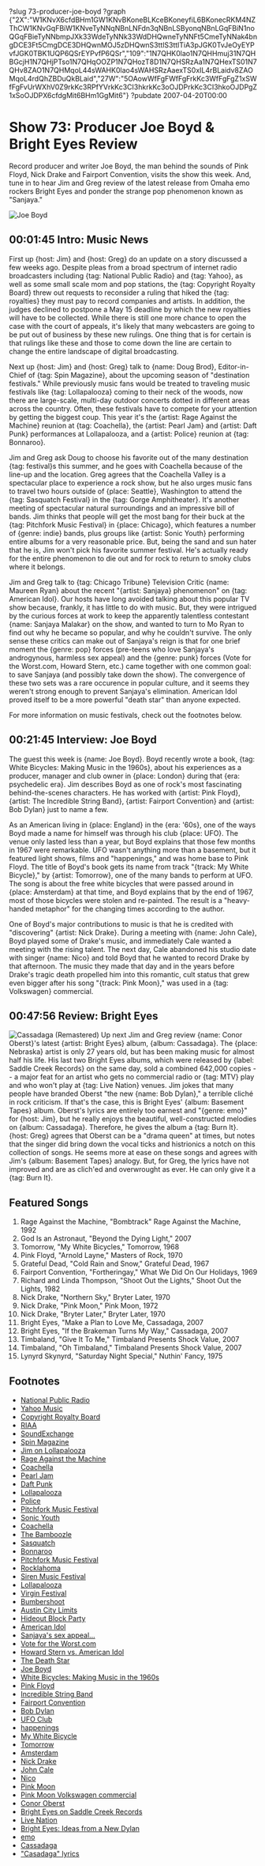 ?slug 73-producer-joe-boyd
?graph {"2X":"W1KNvX6cfdBHm1GW1KNvBKoneBLKceBKoneyfiL6BKonecRKM4NZThCW1KNvGqFBiW1KNveTyNNqNBnLNFdn3qNBnLSByonqNBnLGqFBiN1noQGqFBieTyNNbmpJXk33WdeTyNNk33WdDHQwneTyNNFt5CmeTyNNak4bngDCE3Ft5CmgDCE3DHQwnMOJ5zDHQwnS3ttlS3ttlTiA3pJGK0TvJeOyEYPvfJGK0TBK1UQP6QSrEYPvfP6QSr","109":"1N7QHK0lao1N7QHHmuj31N7QHBGcjH1N7QHjPTso1N7QHqOOZP1N7QHozT8D1N7QHSRzAa1N7QHexTS01N7QHv8ZAO1N7QHMqoL44sWAHK0lao4sWAHSRzAaexTS0xIL4rBLaidv8ZAOMqoL4rdQhZBDuQkBLaid","27W":"5OAowWfFgFWfFgFrkKc3WfFgFgZ1xSWfFgFvUrWXhV0Z9rkKc3RPfYVrkKc3CI3hkrkKc3oOJDPrkKc3CI3hkoOJDPgZ1xSoOJDPX6cfdgMit6BHm1GgMit6"}
?pubdate 2007-04-20T00:00

# Show 73: Producer Joe Boyd & Bright Eyes Review
Record producer and writer Joe Boyd, the man behind the sounds of Pink Floyd, Nick Drake and Fairport Convention, visits the show this week. And, tune in to hear Jim and Greg review of the latest release from Omaha emo rockers Bright Eyes and ponder the strange pop phenomenon known as "Sanjaya."

![Joe Boyd](https://static.soundopinions.org/images/2007/JoeBoyd.jpg)

## 00:01:45 Intro: Music News
First up {host: Jim} and {host: Greg} do an update on a story discussed a few weeks ago. Despite pleas from a broad spectrum of internet radio broadcasters including {tag: National Public Radio} and {tag: Yahoo}, as well as some small scale mom and pop stations, the {tag: Copyright Royalty Board} threw out requests to reconsider a ruling that hiked the {tag: royalties} they must pay to record companies and artists. In addition, the judges declined to postpone a May 15 deadline by which the new royalties will have to be collected. While there is still one more chance to open the case with the court of appeals, it's likely that many webcasters are going to be put out of business by these new rulings. One thing that is for certain is that rulings like these and those to come down the line are certain to change the entire landscape of digital broadcasting.

Next up {host: Jim} and {host: Greg} talk to {name: Doug Brod}, Editor-in-Chief of {tag: Spin Magazine}, about the upcoming season of "destination festivals." While previously music fans would be treated to traveling music festivals like {tag: Lollapalooza} coming to their neck of the woods, now there are large-scale, multi-day outdoor concerts dotted in different areas across the country. Often, these festivals have to compete for your attention by getting the biggest coup. This year it's the {artist: Rage Against the Machine} reunion at {tag: Coachella}, the {artist: Pearl Jam} and {artist: Daft Punk} performances at Lollapalooza, and a {artist: Police} reunion at {tag: Bonnaroo}.

Jim and Greg ask Doug to choose his favorite out of the many destination {tag: festival}s this summer, and he goes with Coachella because of the line-up and the location. Greg agrees that the Coachella Valley is a spectacular place to experience a rock show, but he also urges music fans to travel two hours outside of {place: Seattle}, Washington to attend the {tag: Sasquatch Festival} in the {tag: Gorge Amphitheater}. It's another meeting of spectacular natural surroundings and an impressive bill of bands. Jim thinks that people will get the most bang for their buck at the {tag: Pitchfork Music Festival} in {place: Chicago}, which features a number of {genre: indie} bands, plus groups like {artist: Sonic Youth} performing entire albums for a very reasonable price. But, being the sand and sun hater that he is, Jim won't pick his favorite summer festival. He's actually ready for the entire phenomenon to die out and for rock to return to smoky clubs where it belongs.

Jim and Greg talk to {tag: Chicago Tribune} Television Critic {name: Maureen Ryan} about the recent "{artist: Sanjaya} phenomenon" on {tag: American Idol}. Our hosts have long avoided talking about this popular TV show because, frankly, it has little to do with music. But, they were intrigued by the curious forces at work to keep the apparently talentless contestant {name: Sanjaya Malakar} on the show, and wanted to turn to Mo Ryan to find out why he became so popular, and why he couldn't survive. The only sense these critics can make out of Sanjaya's reign is that for one brief moment the {genre: pop} forces (pre-teens who love Sanjaya's androgynous, harmless sex appeal) and the {genre: punk} forces (Vote for the Worst.com, Howard Stern, etc.) came together with one common goal: to save Sanjaya (and possibly take down the show). The convergence of these two sets was a rare occurence in popular culture, and it seems they weren't strong enough to prevent Sanjaya's elimination. American Idol proved itself to be a more powerful "death star" than anyone expected. 

For more information on music festivals, check out the footnotes below.

## 00:21:45 Interview: Joe Boyd
The guest this week is {name: Joe Boyd}. Boyd recently wrote a book, {tag: White Bicycles: Making Music in the 1960s}, about his experiences as a producer, manager and club owner in {place: London} during that {era: psychedelic era}. Jim describes Boyd as one of rock's most fascinating behind-the-scenes characters. He has worked with {artist: Pink Floyd}, {artist: The Incredible String Band}, {artist: Fairport Convention} and {artist: Bob Dylan} just to name a few.

As an American living in {place: England} in the {era: '60s}, one of the ways Boyd made a name for himself was through his club {place: UFO}. The venue only lasted less than a year, but Boyd explains that those few months in 1967 were remarkable. UFO wasn't anything more than a basement, but it featured light shows, films and "happenings," and was home base to Pink Floyd. The title of Boyd's book gets its name from track "{track: My White Bicycle}," by {artist: Tomorrow}, one of the many bands to perform at UFO. The song is about the free white bicycles that were passed around in {place: Amsterdam} at that time, and Boyd explains that by the end of 1967, most of those bicycles were stolen and re-painted. The result is a "heavy-handed metaphor" for the changing times according to the author.

One of Boyd's major contributions to music is that he is credited with "discovering" {artist: Nick Drake}. During a meeting with {name: John Cale}, Boyd played some of Drake's music, and immediately Cale wanted a meeting with the rising talent. The next day, Cale abandoned his studio date with singer {name: Nico} and told Boyd that he wanted to record Drake by that afternoon. The music they made that day and in the years before Drake's tragic death propelled him into this romantic, cult status that grew even bigger after his song "{track: Pink Moon}," was used in a {tag: Volkswagen} commercial.

## 00:47:56 Review: Bright Eyes
![Cassadaga (Remastered)](https://static.soundopinions.org/assets/73/27W0.jpg)
Up next Jim and Greg review {name: Conor Oberst}'s latest {artist: Bright Eyes} album, {album: Cassadaga}. The {place: Nebraska} artist is only 27 years old, but has been making music for almost half his life. His last two Bright Eyes albums, which were released by {label: Saddle Creek Records} on the same day, sold a combined 642,000 copies -- a major feat for an artist who gets no commercial radio or {tag: MTV} play and who won't play at {tag: Live Nation} venues. Jim jokes that many people have branded Oberst "the new {name: Bob Dylan}," a terrible cliché in rock criticism. If that's the case, this is Bright Eyes' {album: Basement Tapes} album. Oberst's lyrics are entirely too earnest and "{genre: emo}" for {host: Jim}, but he really enjoys the beautiful, well-constructed melodies on {album: Cassadaga}. Therefore, he gives the album a {tag: Burn It}. {host: Greg} agrees that Oberst can be a "drama queen" at times, but notes that the singer did bring down the vocal ticks and histrionics a notch on this collection of songs. He seems more at ease on these songs and agrees with Jim's {album: Basement Tapes} analogy. But, for Greg, the lyrics have not improved and are as clich'ed and overwrought as ever. He can only give it a {tag: Burn It}.

## Featured Songs
1. Rage Against the Machine, "Bombtrack" Rage Against the Machine, 1992
2. God Is an Astronaut, "Beyond the Dying Light," 2007
3. Tomorrow, "My White Bicycles," Tomorrow, 1968
4. Pink Floyd, "Arnold Layne," Masters of Rock, 1970
5. Grateful Dead, "Cold Rain and Snow," Grateful Dead, 1967
6. Fairport Convention, "Fortheringay," What We Did On Our Holidays, 1969
7. Richard and Linda Thompson, "Shoot Out the Lights," Shoot Out the Lights, 1982
8. Nick Drake, "Northern Sky," Bryter Later, 1970
9. Nick Drake, "Pink Moon," Pink Moon, 1972
10. Nick Drake, "Bryter Later," Bryter Later, 1970
11. Bright Eyes, "Make a Plan to Love Me, Cassadaga, 2007
12. Bright Eyes, "If the Brakeman Turns My Way," Cassadaga, 2007
13. Timbaland, "Give It To Me," Timbaland Presents Shock Value, 2007
14. Timbaland, "Oh Timbaland," Timbaland Presents Shock Value, 2007
15. Lynyrd Skynyrd, "Saturday Night Special," Nuthin' Fancy, 1975

## Footnotes
- [National Public Radio](http://www.npr.org/)
- [Yahoo Music](http://music.yahoo.com/)
- [Copyright Royalty Board](http://www.loc.gov/crb)
- [RIAA](http://www.riaa.com/)
- [SoundExchange](http://www.soundexchange.com/)
- [Spin Magazine](http://www.spin.com/)
- [Jim on Lollapalooza](http://www.jimdero.com/News2003/July14Lolla.htm)
- [Rage Against the Machine](http://www.ratm.com/)
- [Coachella](http://www.coachella.com/)
- [Pearl Jam](http://www.pearljam.com/)
- [Daft Punk](http://www.daftpunk.com/)
- [Lollapalooza](http://www.lollapalooza.com/)
- [Police](http://www.thepolicefile.com/)
- [Pitchfork Music Festival](http://pitchforkmusicfestival.com/)
- [Sonic Youth](http://www.sonicyouth.com/)
- [Coachella](http://www.coachella.com/)
- [The Bamboozle](http://www.thebamboozle.com/)
- [Sasquatch](http://www.sasquatchfestival.com/)
- [Bonnaroo](http://www.bonnaroo.com/)
- [Pitchfork Music Festival](http://www.pitchforkmusicfestival.com/)
- [Rocklahoma](http://www.rockfeverfest.com/)
- [Siren Music Festival](http://www.villagevoice.com/siren/)
- [Lollapalooza](http://www.lollapalooza.com/)
- [Virgin Festival](http://www.virginfestival.com/2007/index.html)
- [Bumbershoot](http://www.bumbershoot.org/)
- [Austin City Limits](http://www.aclfestival.com/)
- [Hideout Block Party](http://www.hideoutchicago.com/)
- [American Idol](http://www.americanidol.com/)
- [Sanjaya's sex appeal...](http://www.shauncassidy.net/)
- [Vote for the Worst.com](http://www.votefortheworst.com/)
- [Howard Stern vs. American Idol](http://www.foxnews.com/story/0,2933,264580,00.html)
- [The Death Star](http://www.starwars.com/databank/location/deathstar/)
- [Joe Boyd](http://www.joeboyd.co.uk/)
- [White Bicycles: Making Music in the 1960s](http://www.amazon.com/White-Bicycles-Making-Music-1960s/dp/1852429100)
- [Pink Floyd](http://www.pinkfloyd.com/)
- [Incredible String Band](http://en.wikipedia.org/wiki/Incredible_String_Band)
- [Fairport Convention](http://www.fairportconvention.com/)
- [Bob Dylan](http://www.bobdylan.com/)
- [UFO Club](http://en.wikipedia.org/wiki/UFO_Club)
- [happenings](http://en.wikipedia.org/wiki/Happening)
- [My White Bicycle](http://www.allmusic.com/cg/amg.dll?p=amg&sql=33:wxfpxxejld6e)
- [Tomorrow](http://www.allmusic.com/cg/amg.dll?p=amg&sql=11:kpfyxql5ld6e)
- [Amsterdam](http://en.wikipedia.org/wiki/Provo)
- [Nick Drake](http://www.nickdrake.com/)
- [John Cale](http://www.john-cale.com/)
- [Nico](http://www.allmusic.com/cg/amg.dll?p=amg&sql=11:0ifwxqr5ld6e)
- [Pink Moon](http://www.amazon.com/Pink-Moon-Nick-Drake/dp/B00000064G)
- [Pink Moon Volkswagen commercial](http://www.youtube.com/watch?v=BIOW9fLT9eY)
- [Conor Oberst](http://images.google.com/images?q=conor%20oberst&ie=UTF-8&oe=UTF-8&aq=t&rls=org.mozilla:en-US:official&client=firefox-a&um=1&sa=N&tab=wi)
- [Bright Eyes on Saddle Creek Records](http://www.saddle-creek.com/bands/brighteyes/)
- [Live Nation](http://www.livenation.com/)
- [Bright Eyes: Ideas from a New Dylan](http://www.npr.org/templates/story/story.php?storyId=9574468&ft=1&f=39)
- [emo](http://en.wikipedia.org/wiki/Emo_(music))
- [Cassadaga](http://www.metacritic.com/music/artists/brighteyes/cassadaga?q=bright%20eyes)
- ["Casadaga" lyrics](http://www.lyricsmania.com/lyrics/bright_eyes_lyrics_3516/cassadaga_lyrics_43215/)
